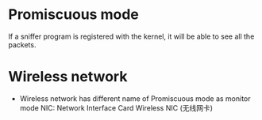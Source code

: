 # Promiscuous mode 
If a sniffer program is registered with the kernel, it will be able to see all the packets.

# Wireless network 
- Wireless network has different name of Promiscuous mode as monitor mode
NIC: Network Interface Card
Wireless NIC (无线网卡)
